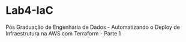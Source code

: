 # Lab4-IaC
Pós Graduação de Engenharia de Dados - Automatizando o Deploy de Infraestrutura na AWS com Terraform - Parte 1
